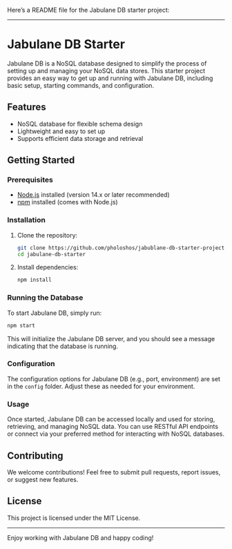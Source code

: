 Here’s a README file for the Jabulane DB starter project:

---

# Jabulane DB Starter

Jabulane DB is a NoSQL database designed to simplify the process of setting up and managing your NoSQL data stores. This starter project provides an easy way to get up and running with Jabulane DB, including basic setup, starting commands, and configuration.

## Features

- NoSQL database for flexible schema design
- Lightweight and easy to set up
- Supports efficient data storage and retrieval

## Getting Started

### Prerequisites

- [Node.js](https://nodejs.org) installed (version 14.x or later recommended)
- [npm](https://www.npmjs.com/) installed (comes with Node.js)

### Installation

1. Clone the repository:
   ```bash
   git clone https://github.com/pholoshos/jabublane-db-starter-project.git
   cd jabulane-db-starter
   ```

2. Install dependencies:
   ```bash
   npm install
   ```

### Running the Database

To start Jabulane DB, simply run:

```bash
npm start
```

This will initialize the Jabulane DB server, and you should see a message indicating that the database is running.

### Configuration

The configuration options for Jabulane DB (e.g., port, environment) are set in the `config` folder. Adjust these as needed for your environment.

### Usage

Once started, Jabulane DB can be accessed locally and used for storing, retrieving, and managing NoSQL data. You can use RESTful API endpoints or connect via your preferred method for interacting with NoSQL databases.

## Contributing

We welcome contributions! Feel free to submit pull requests, report issues, or suggest new features.

## License

This project is licensed under the MIT License.

---

Enjoy working with Jabulane DB and happy coding!